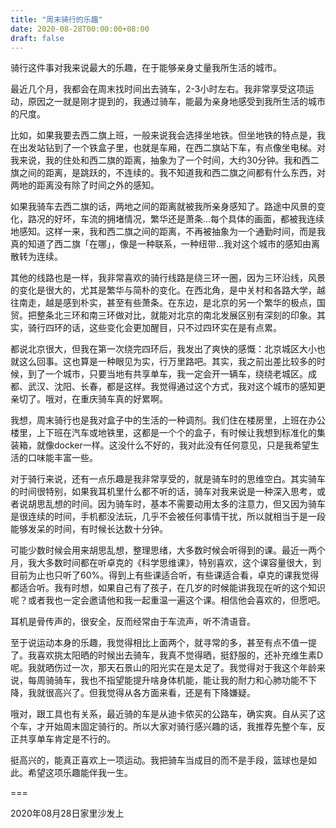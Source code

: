 ```yaml
---
title: "周末骑行的乐趣"
date: 2020-08-28T00:00:00+08:00
draft: false
---
```


骑行这件事对我来说最大的乐趣，在于能够亲身丈量我所生活的城市。

最近几个月，我都会在周末找时间出去骑车，2-3小时左右。我非常享受这项运动，原因之一就是刚才提到的，我通过骑车，能最为亲身地感受到我所生活的城市的尺度。

比如，如果我要去西二旗上班，一般来说我会选择坐地铁。但坐地铁的特点是，我在出发站钻到了一个铁盒子里，也就是车厢，在西二旗站下车，有点像坐电梯。对我来说，我的住处和西二旗的距离，抽象为了一个时间，大约30分钟。我和西二旗之间的距离，是跳跃的，不连续的。我不知道我和西二旗之间都有什么东西，对两地的距离没有除了时间之外的感知。

如果我骑车去西二旗的话，两地之间的距离就被我所亲身感知了。路途中风景的变化，路况的好坏，车流的拥堵情况，繁华还是萧条…每个具体的画面，都被我连续地感知。这样一来，我和西二旗之间的距离，不再被抽象为一个通勤时间，而是我真的知道了西二旗「在哪」，像是一种联系，一种纽带…我对这个城市的感知由离散转为连续。

其他的线路也是一样，我非常喜欢的骑行线路是绕三环一圈，因为三环沿线，风景的变化是很大的，尤其是繁华与简朴的变化。在西北角，是中关村和各路大学，越往南走，越是感到朴实，甚至有些萧条。在东边，是北京的另一个繁华的极点，国贸。把整条北三环和南三环做对比，就能对北京的南北发展区别有深刻的印象。其实，骑行四环的话，这些变化会更加醒目，只不过四环实在是有点累。

都说北京很大，但我在第一次绕完四环后，我发出了爽快的感慨：北京城区大小也就这么回事。这也算是一种眼见为实，行万里路吧。其实，我之前出差比较多的时候，到了一个城市，只要当地有共享单车，我一定会开一辆车，绕绕老城区。成都、武汉、沈阳、长春，都是这样。我觉得通过这个方式，我对这个城市的感知更亲切了。哦对，在重庆骑车真的好累啊。

我想，周末骑行也是我对盒子中的生活的一种调剂。我们住在楼房里，上班在办公楼里，上下班在汽车或地铁里，这都是一个个的盒子，有时候让我想到标准化的集装箱，就像docker一样。这没什么不好的，我对此没有任何意见，只是我希望生活的口味能丰富一些。

对于骑行来说，还有一点乐趣是我非常享受的，就是骑车时的思维空白。其实骑车的时间很特别，如果我耳机里什么都不听的话，骑车对我来说是一种深入思考，或者说胡思乱想的时间。因为骑车时，基本不需要动用太多的注意力，但又因为骑车是很连续的时间，手机都没法玩，几乎不会被任何事情干扰，所以就相当于是一段能够发呆的时间，有时候长达数十分钟。

可能少数时候会用来胡思乱想，整理思绪，大多数时候会听得到的课。最近一两个月，我大多数时间都在听卓克的《科学思维课》，特别喜欢，这个课容量很大，到目前为止也只听了60%。得到上有些课适合听，有些课适合看，卓克的课我觉得都适合听。我有时想，如果自己有了孩子，在几岁的时候能讲我现在听的这个知识呢？或者我也一定会邀请他和我一起重温一遍这个课。相信他会喜欢的，但愿吧。

耳机是骨传声的，很安全，反而经常由于车流声，听不清语音。

至于说运动本身的乐趣，我觉得相比上面两个，就寻常的多，甚至有点不值一提了。我喜欢挑太阳晒的时候出去骑车，我真不觉得晒，挺舒服的，还补充维生素D呢。我就晒伤过一次，那天石景山的阳光实在是太足了。我觉得对于我这个年龄来说，每周骑骑车，我也不指望能提升啥身体机能，能让我的耐力和心肺功能不下降，我就很高兴了。但我觉得从各方面来看，还是有下降嫌疑。

哦对，跟工具也有关系，最近骑的车是从迪卡侬买的公路车，确实爽。自从买了这个车，才开始周末固定骑行的。所以大家对骑行感兴趣的话，我推荐先整个车，反正共享单车肯定是不行的。

挺高兴的，能真正喜欢上一项运动。我把骑车当成目的而不是手段，篮球也是如此。希望这项乐趣能伴我一生。

===

2020年08月28日家里沙发上